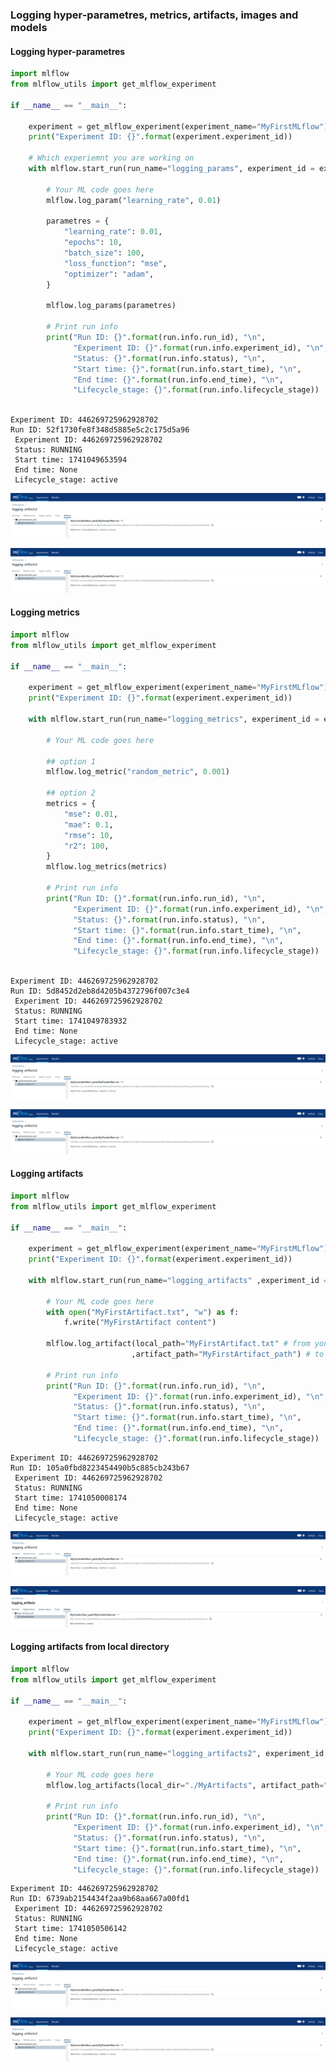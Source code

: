 ### Logging hyper-parametres, metrics, artifacts, images and models

#### Logging hyper-parametres


```python
import mlflow
from mlflow_utils import get_mlflow_experiment

if __name__ == "__main__":

    experiment = get_mlflow_experiment(experiment_name="MyFirstMLflow")
    print("Experiment ID: {}".format(experiment.experiment_id))
    
    # Which experiemnt you are working on
    with mlflow.start_run(run_name="logging_params", experiment_id = experiment.experiment_id) as run:

        # Your ML code goes here
        mlflow.log_param("learning_rate", 0.01)

        parametres = {
            "learning_rate": 0.01,
            "epochs": 10,
            "batch_size": 100,
            "loss_function": "mse",
            "optimizer": "adam",
        }

        mlflow.log_params(parametres)

        # Print run info
        print("Run ID: {}".format(run.info.run_id), "\n",
              "Experiment ID: {}".format(run.info.experiment_id), "\n",
              "Status: {}".format(run.info.status), "\n",
              "Start time: {}".format(run.info.start_time), "\n",
              "End time: {}".format(run.info.end_time), "\n",
              "Lifecycle_stage: {}".format(run.info.lifecycle_stage))
        
```

    Experiment ID: 446269725962928702
    Run ID: 52f1730fe8f348d5885e5c2c175d5a96 
     Experiment ID: 446269725962928702 
     Status: RUNNING 
     Start time: 1741049653594 
     End time: None 
     Lifecycle_stage: active
    

![image.png](07_logging_files/image.png)

![image.png](07_logging_files/image.png)



#### Logging metrics


```python
import mlflow
from mlflow_utils import get_mlflow_experiment

if __name__ == "__main__":

    experiment = get_mlflow_experiment(experiment_name="MyFirstMLflow")
    print("Experiment ID: {}".format(experiment.experiment_id))
    
    with mlflow.start_run(run_name="logging_metrics", experiment_id = experiment.experiment_id) as run:

        # Your ML code goes here

        ## option 1
        mlflow.log_metric("random_metric", 0.001)

        ## option 2
        metrics = {
            "mse": 0.01,
            "mae": 0.1,
            "rmse": 10,
            "r2": 100,
        }
        mlflow.log_metrics(metrics)

        # Print run info
        print("Run ID: {}".format(run.info.run_id), "\n",
              "Experiment ID: {}".format(run.info.experiment_id), "\n",
              "Status: {}".format(run.info.status), "\n",
              "Start time: {}".format(run.info.start_time), "\n",
              "End time: {}".format(run.info.end_time), "\n",
              "Lifecycle_stage: {}".format(run.info.lifecycle_stage))
        
```

    Experiment ID: 446269725962928702
    Run ID: 5d8452d2eb8d4205b4372796f007c3e4 
     Experiment ID: 446269725962928702 
     Status: RUNNING 
     Start time: 1741049783932 
     End time: None 
     Lifecycle_stage: active
    

![image.png](07_logging_files/image.png)

![image.png](07_logging_files/image.png)

#### Logging artifacts


```python
import mlflow
from mlflow_utils import get_mlflow_experiment

if __name__ == "__main__":

    experiment = get_mlflow_experiment(experiment_name="MyFirstMLflow")
    print("Experiment ID: {}".format(experiment.experiment_id))
    
    with mlflow.start_run(run_name="logging_artifacts" ,experiment_id = experiment.experiment_id) as run:

        # Your ML code goes here
        with open("MyFirstArtifact.txt", "w") as f:
            f.write("MyFirstArtifact content")

        mlflow.log_artifact(local_path="MyFirstArtifact.txt" # from your local machine
                           ,artifact_path="MyFirstArtifact_path") # to your MLflow path

        # Print run info
        print("Run ID: {}".format(run.info.run_id), "\n",
              "Experiment ID: {}".format(run.info.experiment_id), "\n",
              "Status: {}".format(run.info.status), "\n",
              "Start time: {}".format(run.info.start_time), "\n",
              "End time: {}".format(run.info.end_time), "\n",
              "Lifecycle_stage: {}".format(run.info.lifecycle_stage))
```

    Experiment ID: 446269725962928702
    Run ID: 105a0fbd8223454490b5c885cb243b67 
     Experiment ID: 446269725962928702 
     Status: RUNNING 
     Start time: 1741050008174 
     End time: None 
     Lifecycle_stage: active
    

![image.png](07_logging_files/image.png)

![image-2.png](07_logging_files/image-2.png)

#### Logging artifacts from local directory


```python
import mlflow
from mlflow_utils import get_mlflow_experiment

if __name__ == "__main__":

    experiment = get_mlflow_experiment(experiment_name="MyFirstMLflow")
    print("Experiment ID: {}".format(experiment.experiment_id))

    with mlflow.start_run(run_name="logging_artifacts2", experiment_id = experiment.experiment_id) as run:

        # Your ML code goes here
        mlflow.log_artifacts(local_dir="./MyArtifacts", artifact_path="MySecondArtifact_path")

        # Print run info
        print("Run ID: {}".format(run.info.run_id), "\n",
              "Experiment ID: {}".format(run.info.experiment_id), "\n",
              "Status: {}".format(run.info.status), "\n",
              "Start time: {}".format(run.info.start_time), "\n",
              "End time: {}".format(run.info.end_time), "\n",
              "Lifecycle_stage: {}".format(run.info.lifecycle_stage))
```

    Experiment ID: 446269725962928702
    Run ID: 6739ab2154434f2aa9b68aa667a00fd1 
     Experiment ID: 446269725962928702 
     Status: RUNNING 
     Start time: 1741050506142 
     End time: None 
     Lifecycle_stage: active
    

![image.png](07_logging_files/image.png)

![image.png](07_logging_files/image.png)
